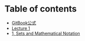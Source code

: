 # Table of contents

* [GitBook公式](README.md)
* [Lecture 1](<README (2).md>)
* [1, Sets and Mathematical Notation](<README (1).md>)
